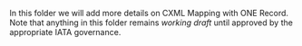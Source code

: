 In this folder we will add more details on CXML Mapping with ONE Record. Note that anything in this folder remains *working draft* until approved by the appropriate IATA governance.
